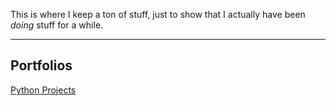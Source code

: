This is where I keep a ton of stuff, just to show that I actually have been *doing* stuff for a while.

---

## Portfolios

[Python Projects](python/)

